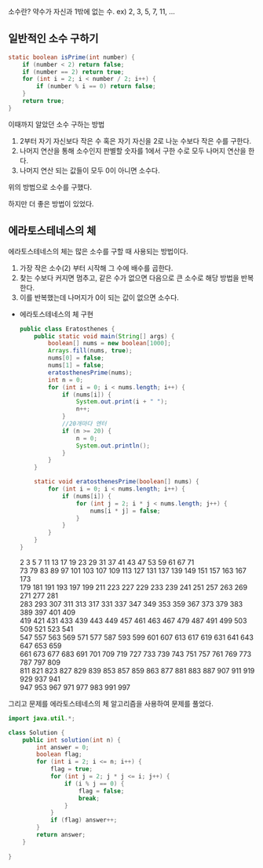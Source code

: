   

소수란? 약수가 자신과 1밖에 없는 수. ex) 2, 3, 5, 7, 11, …

## 일반적인 소수 구하기

  

```Java
static boolean isPrime(int number) {
    if (number < 2) return false;
    if (number == 2) return true;
    for (int i = 2; i < number / 2; i++) {
        if (number % i == 0) return false;
    }
    return true;
}
```

  

이때까지 알았던 소수 구하는 방법

1. 2부터 자기 자신보다 작은 수 혹은 자기 자신을 2로 나눈 수보다 작은 수를 구한다.
2. 나머지 연산을 통해 소수인지 판별할 숫자를 1에서 구한 수로 모두 나머지 연산을 한다.
3. 나머지 연산 되는 값들이 모두 0이 아니면 소수다.

위의 방법으로 소수를 구했다.

하지만 더 좋은 방법이 있었다.

  

## 에라토스테네스의 체

에라토스테네스의 체는 많은 소수를 구할 때 사용되는 방법이다.

1. 가장 작은 소수(2) 부터 시작해 그 수에 배수를 곱한다.
2. 찾는 수보다 커지면 멈추고, 같은 수가 없으면 다음으로 큰 소수로 해당 방법을 반복한다.
3. 이를 반복했는데 나머지가 0이 되는 값이 없으면 소수다.

  

- 에라토스테네스의 체 구현
    
    ```Java
    public class Eratosthenes {
        public static void main(String[] args) {
            boolean[] nums = new boolean[1000];
            Arrays.fill(nums, true);
            nums[0] = false;
            nums[1] = false;
            eratosthenesPrime(nums);
            int n = 0;
            for (int i = 0; i < nums.length; i++) {
                if (nums[i]) {
                    System.out.print(i + " ");
                    n++;
                }
                //20개마다 엔터
                if (n >= 20) {
                    n = 0;
                    System.out.println();
                }
            }
        }
    
        static void eratosthenesPrime(boolean[] nums) {
            for (int i = 0; i < nums.length; i++) {
                if (nums[i]) {
                    for (int j = 2; i * j < nums.length; j++) {
                        nums[i * j] = false;
                    }
                }
            }
        }
    }
    ```
    
    2 3 5 7 11 13 17 19 23 29 31 37 41 43 47 53 59 61 67 71  
    73 79 83 89 97 101 103 107 109 113 127 131 137 139 149 151 157 163 167 173  
    179 181 191 193 197 199 211 223 227 229 233 239 241 251 257 263 269 271 277 281  
    283 293 307 311 313 317 331 337 347 349 353 359 367 373 379 383 389 397 401 409  
    419 421 431 433 439 443 449 457 461 463 467 479 487 491 499 503 509 521 523 541  
    547 557 563 569 571 577 587 593 599 601 607 613 617 619 631 641 643 647 653 659  
    661 673 677 683 691 701 709 719 727 733 739 743 751 757 761 769 773 787 797 809  
    811 821 823 827 829 839 853 857 859 863 877 881 883 887 907 911 919 929 937 941  
    947 953 967 971 977 983 991 997  
    

  

그리고 문제를 에라토스테네스의 체 알고리즘을 사용하여 문제를 풀었다.

```Java
import java.util.*;

class Solution {
    public int solution(int n) {
        int answer = 0;
        boolean flag;
        for (int i = 2; i <= n; i++) {
            flag = true;
            for (int j = 2; j * j <= i; j++) {
                if (i % j == 0) {
                    flag = false;
                    break;
                }
            }
            if (flag) answer++;
        }
        return answer;
    }
    
}
```